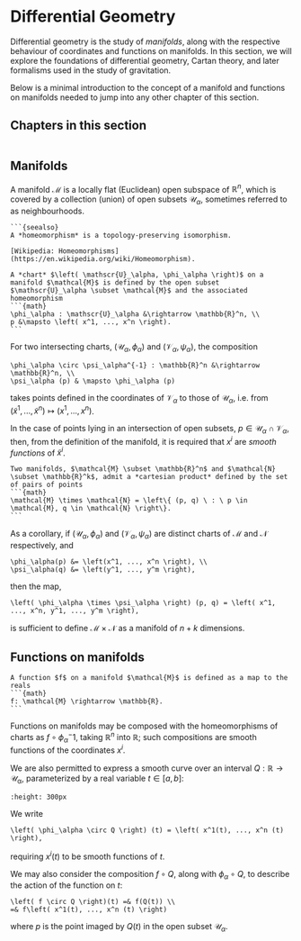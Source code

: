 # Differential Geometry

Differential geometry is the study of *manifolds*, along with the respective behaviour of coordinates and functions on manifolds. In this section, we will explore the foundations of differential geometry, Cartan theory, and later formalisms used in the study of gravitation. 

Below is a minimal introduction to the concept of a manifold and functions on manifolds needed to jump into any other chapter of this section.

## Chapters in this section

```{tableofcontents}
```

## Manifolds

A manifold $\mathcal{M}$ is a locally flat (Euclidean) open subspace of $\mathbb{R}^n$, which is covered by a collection (union) of open subsets $\mathscr{U}_\alpha$, sometimes referred to as neighbourhoods.

````{margin}
```{seealso}
A *homeomorphism* is a topology-preserving isomorphism.

[Wikipedia: Homeomorphisms](https://en.wikipedia.org/wiki/Homeomorphism).
````

````{admonition} Definition: Chart
A *chart* $\left( \mathscr{U}_\alpha, \phi_\alpha \right)$ on a manifold $\mathcal{M}$ is defined by the open subset $\mathscr{U}_\alpha \subset \mathcal{M}$ and the associated homeomorphism
```{math}
\phi_\alpha : \mathscr{U}_\alpha &\rightarrow \mathbb{R}^n, \\
p &\mapsto \left( x^1, ..., x^n \right).
```
````



For two intersecting charts, $\left( \mathscr{U}_\alpha, \phi_\alpha \right)$ and $\left( \mathscr{V}_\alpha, \psi_\alpha \right)$, the composition

```{math}
\phi_\alpha \circ \psi_\alpha^{-1} : \mathbb{R}^n &\rightarrow \mathbb{R}^n, \\
\psi_\alpha (p) & \mapsto \phi_\alpha (p)
```

takes points defined in the coordinates of $\mathscr{V}_\alpha$ to those of $\mathscr{U}_\alpha$, i.e. from $\left( \tilde{x}^1, ..., \tilde{x}^n \right) \mapsto \left(x^1, ..., x^n \right)$.


In the case of points lying in an intersection of open subsets, $p \in \mathscr{U}_\alpha \cap \mathscr{V}_\alpha$, then, from the definition of the manifold, it is required that $x^i$ are *smooth functions* of $\tilde{x}^i$.

````{admonition} Definition: Cartesian product of manifolds
Two manifolds, $\mathcal{M} \subset \mathbb{R}^n$ and $\mathcal{N} \subset \mathbb{R}^k$, admit a *cartesian product* defined by the set of pairs of points
```{math}
\mathcal{M} \times \mathcal{N} = \left\{ (p, q) \ : \ p \in \mathcal{M}, q \in \mathcal{N} \right\}.
```
````

As a corollary, if $\left( \mathscr{U}_\alpha, \phi_\alpha \right)$ and $\left( \mathscr{V}_\alpha, \psi_\alpha \right)$ are distinct charts of $\mathcal{M}$ and $\mathcal{N}$ respectively, and

```{math}
\phi_\alpha(p) &= \left(x^1, ..., x^n \right), \\
\psi_\alpha(q) &= \left(y^1, ..., y^m \right),
```

then the map,

```{math}
\left( \phi_\alpha \times \psi_\alpha \right) (p, q) = \left( x^1, ..., x^n, y^1, ..., y^m \right),
```

is sufficient to define $\mathcal{M} \times \mathcal{N}$ as a manifold of $n+k$ dimensions.

## Functions on manifolds

````{admonition} Definition: Function on a manifold
A function $f$ on a manifold $\mathcal{M}$ is defined as a map to the reals
```{math}
f: \mathcal{M} \rightarrow \mathbb{R}.
```
````

Functions on manifolds may be composed with the homeomorphisms of charts as $f \circ \phi_\alpha^-1$, taking $\mathbb{R}^n$ into $\mathbb{R}$; such compositions are smooth functions of the coordinates $x^i$. 

We are also permitted to express a smooth curve over an interval $Q : \mathbb{R} \rightarrow \mathscr{U_\alpha}$, parameterized by a real variable $t \in \left[ a, b \right]$:

```{figure} ../tex-images/test_0.svg
:height: 300px
```

We write

```{math}
\left( \phi_\alpha \circ Q \right) (t) = \left( x^1(t), ..., x^n (t) \right),
```

requiring $x^i(t)$ to be smooth functions of $t$. 

We may also consider the composition $f \circ Q$, along with $\phi_\alpha \circ Q$, to describe the action of the function on $t$:


```{math}
\left( f \circ Q \right)(t) =& f(Q(t)) \\
=& f\left( x^1(t), ..., x^n (t) \right)
```

where $p$ is the point imaged by $Q(t)$ in the open subset $\mathscr{U}_\alpha$.

